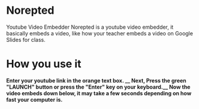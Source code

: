# Norepted
Youtube Video Embedder
Norepted is a youtube video embedder, it basically embeds a video, like how your teacher embeds a video on Google Slides for class.
# How you use it
<b>Enter your youtube link in the orange text box. __
<b>Next, Press the green "LAUNCH" button or press the "Enter" key on your keyboard.__
<b>Now the video embeds down below, it may take a few seconds depending on how fast your computer is.
